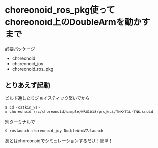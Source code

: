 # choreonoid_ros_pkg使ってchoreonoid上のDoubleArmを動かすまで
必要パッケージ
- choreonoid
- choreonoid_joy
- choreonoid_ros_pkg

## とりあえず起動
ビルド通したりジョイスティック繋いでから
```bash
$ cd <catkin_ws>
$ choreonoid src/choreonoid/sample/WRS2018/project/TNK/T1L-TNK.cnoid
```

別ターミナルで
```bash
$ roslaunch choreonoid_joy DoubleArmV7.launch 
```

あとはchoreonoidでシミュレーションするだけ！簡単！
